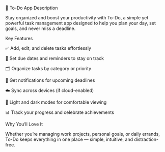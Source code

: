 📝 To-Do App Description

Stay organized and boost your productivity with To-Do, a simple yet powerful task management app designed to help you plan your day, set goals, and never miss a deadline.

Key Features

✅ Add, edit, and delete tasks effortlessly

📅 Set due dates and reminders to stay on track

🗂️ Organize tasks by category or priority

🔔 Get notifications for upcoming deadlines

☁️ Sync across devices (if cloud-enabled)

🌙 Light and dark modes for comfortable viewing

📊 Track your progress and celebrate achievements

Why You’ll Love It

Whether you’re managing work projects, personal goals, or daily errands, To-Do keeps everything in one place — simple, intuitive, and distraction-free.
